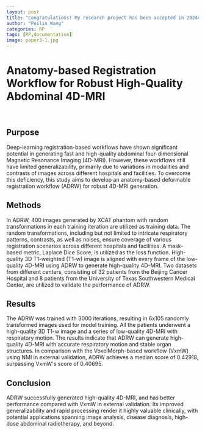 ```yaml
---
layout: post
title: "Congratulations! My research project has been accepted in 2024AAPM General Poster Discussion on 6 May 2024"
author: "Peilin Wang"
categories: RP
tags: [RP,documentation]
image: paper3-1.jpg
---
```


# Anatomy-based Registration Workflow for Robust High-Quality Abdominal 4D-MRI
<br/>

## Purpose
Deep-learning registration-based workflows have shown significant potential in generating fast and high-quality abdominal four-dimensional Magnetic Resonance Imaging (4D-MRI). However, these workflows still have limited generalizability, primarily due to variations in modalities and contrasts of images across different hospitals and facilities. To overcome this deficiency, this study aims to develop an anatomy-based deformable registration workflow (ADRW) for robust 4D-MRI generation.

## Methods
In ADRW, 400 images generated by XCAT phantom with random transformations in each training iteration are utilized as training data. The random transformations, including but not limited to intricate respiratory patterns, contrasts, as well as noises, ensure coverage of various registration scenarios across different hospitals and facilities. A mask-based metric, Laplace Dice Score, is utilized as the loss function. High-quality 3D T1-weighted (T1-w) image is aligned with every frame of the low-quality 4D-MRI using ADRW to generate high-quality 4D-MRI. Two datasets from different centers, consisting of 32 patients from the Beijing Cancer Hospital and 8 patients from the University of Texas Southwestern Medical Center, are utilized to validate the performance of ADRW.

## Results
The ADRW was trained with 3000 iterations, resulting in 6x105 randomly transformed images used for model training. All the patients underwent a high-quality 3D T1-w image and a series of low-quality 4D-MRI with respiratory motion. The results indicate that ADRW can generate high-quality 4D-MRI with accurate respiratory motion and stable organ structures. In comparison with the VoxelMorph-based workflow (VxmW) using NMI in external validation, ADRW achieves a median score of 0.42918, surpassing VxmW's score of 0.40695.

## Conclusion
ADRW successfully generated high-quality 4D-MRI, and has better performance compared with VxmW in external validation. Its improved generalizability and rapid processing render it highly valuable clinically, with potential applications spanning image analysis, disease diagnosis, high-dose abdominal radiotherapy, and beyond.



